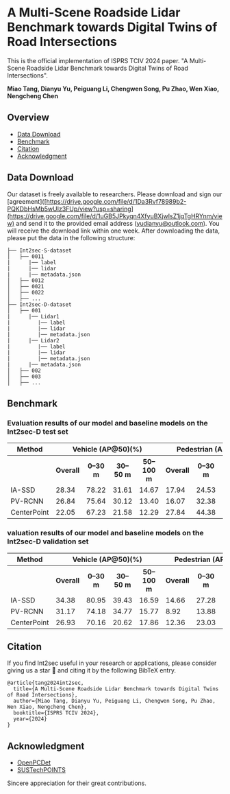 # A Multi-Scene Roadside Lidar Benchmark towards Digital Twins of Road Intersections


This is the official implementation of ISPRS TCIV 2024 paper. "A Multi-Scene Roadside Lidar Benchmark towards Digital Twins of Road Intersections".

**Miao Tang, Dianyu Yu, Peiguang Li, Chengwen Song, Pu Zhao, Wen Xiao, Nengcheng Chen**



## Overview
- [Data Download](#data-download)
- [Benchmark](#benchmark)
- [Citation](#citation)
- [Acknowledgment](#acknowledgment)

## Data Download
Our dataset is freely available to researchers. Please download and sign our [agreement]([https://drive.google.com/file/d/1Da3Rvf78989b2-PQKDbHsMb5wUIz3FUp/view?usp=sharing](https://drive.google.com/file/d/1uGB5JPkyqn4XfyuBXjwIsZ1jqTgHRYnm/view) and send it to the provided email address (yudianyu@outlook.com). You will receive the download link within one week.
After downloading the data, please put the data in the following structure:
```shell
├── Int2sec-S-dataset
│   ├── 0011
|      |── label
|      |── lidar
|      |── metadata.json
│   ├── 0012
│   ├── 0021
│   ├── 0022
│   ├── ...
├── Int2sec-D-dataset
│   ├── 001
|      |── Lidar1
|         |── label
|         |── lidar
|         |── metadata.json
|      |── Lidar2
|         |── label
|         |── lidar
|         |── metadata.json
|      |── metadata.json
│   ├── 002
│   ├── 003
│   ├── ...
```


## Benchmark


### Evaluation results of our model and baseline models on the Int2sec-D test set
<table>
  <tr>
    <th>Method</th>
    <th colspan="4">Vehicle (AP@50)(%)</th>
    <th colspan="4">Pedestrian (AP@50)(%)</th>
    <th colspan="4">Cyclist (AP@50)(%)</th>
    <th>mAP(%)</th>
  </tr>
  <tr>
    <th></th>
    <th>Overall</th>
    <th>0–30 m</th>
    <th>30–50 m</th>
    <th>50–100 m</th>
    <th>Overall</th>
    <th>0–30 m</th>
    <th>30–50 m</th>
    <th>50–100 m</th>
    <th>Overall</th>
    <th>0–30 m</th>
    <th>30–50 m</th>
    <th>50–100 m</th>
    <th></th>
  </tr>
  <tr>
    <td>IA-SSD</td>
    <td>28.34</td>
    <td>78.22</td>
    <td>31.61</td>
    <td>14.67</td>
    <td>17.94</td>
    <td>24.53</td>
    <td>13.90</td>
    <td>11.66</td>
    <td>20.11</td>
    <td>31.30</td>
    <td>11.30</td>
    <td>13.33</td>
    <td>22.13</td>
  </tr>
  <tr>
    <td>PV-RCNN</td>
    <td>26.84</td>
    <td>75.64</td>
    <td>30.12</td>
    <td>13.40</td>
    <td>16.07</td>
    <td>32.38</td>
    <td>8.15</td>
    <td>10.94</td>
    <td>21.84</td>
    <td>50.89</td>
    <td>15.40</td>
    <td>2.91</td>
    <td>21.58</td>
  </tr>
  <tr>
    <td>CenterPoint</td>
    <td>22.05</td>
    <td>67.23</td>
    <td>21.58</td>
    <td>12.29</td>
    <td>27.84</td>
    <td>44.38</td>
    <td>13.91</td>
    <td>25.64</td>
    <td>14.45</td>
    <td>30.11</td>
    <td>14.34</td>
    <td>2.32</td>
    <td>21.45</td>
  </tr>
</table>


### valuation results of our model and baseline models on the Int2sec-D validation set
<table>
  <tr>
    <th>Method</th>
    <th colspan="4">Vehicle (AP@50)(%)</th>
    <th colspan="4">Pedestrian (AP@50)(%)</th>
    <th colspan="4">Cyclist (AP@50)(%)</th>
    <th>mAP(%)</th>
  </tr>
  <tr>
    <th></th>
    <th>Overall</th>
    <th>0–30 m</th>
    <th>30–50 m</th>
    <th>50–100 m</th>
    <th>Overall</th>
    <th>0–30 m</th>
    <th>30–50 m</th>
    <th>50–100 m</th>
    <th>Overall</th>
    <th>0–30 m</th>
    <th>30–50 m</th>
    <th>50–100 m</th>
    <th></th>
  </tr>
  <tr>
    <td>IA-SSD</td>
    <td>34.38</td>
    <td>80.95</td>
    <td>39.43</td>
    <td>16.59</td>
    <td>14.66</td>
    <td>27.28</td>
    <td>15.43</td>
    <td>4.66</td>
    <td>24.82</td>
    <td>39.62</td>
    <td>23.31</td>
    <td>11.83</td>
    <td>24.62</td>
  </tr>
  <tr>
    <td>PV-RCNN</td>
    <td>31.17</td>
    <td>74.18</td>
    <td>34.77</td>
    <td>15.77</td>
    <td>8.92</td>
    <td>13.88</td>
    <td>10.72</td>
    <td>4.73</td>
    <td>24.84</td>
    <td>42.30</td>
    <td>20.91</td>
    <td>11.76</td>
    <td>21.64</td>
  </tr>
  <tr>
    <td>CenterPoint</td>
    <td>26.93</td>
    <td>70.16</td>
    <td>20.62</td>
    <td>17.86</td>
    <td>12.36</td>
    <td>23.03</td>
    <td>11.85</td>
    <td>4.29</td>
    <td>25.31</td>
    <td>41.80</td>
    <td>22.64</td>
    <td>12.34</td>
    <td>21.54</td>
  </tr>
</table>


## Citation
If you find Int2sec useful in your research or applications, please consider giving us a star 🌟 and citing it by the following BibTeX entry.
```shell
@article{tang2024int2sec,
  title={A Multi-Scene Roadside Lidar Benchmark towards Digital Twins of Road Intersections},
  author={Miao Tang, Dianyu Yu, Peiguang Li, Chengwen Song, Pu Zhao, Wen Xiao, Nengcheng Chen},
  booktitle={ISPRS TCIV 2024},
  year={2024}
}
```

## Acknowledgment
- [OpenPCDet](https://github.com/open-mmlab/OpenPCDet)
- [SUSTechPOINTS](https://github.com/naurril/SUSTechPOINTS)

Sincere appreciation for their great contributions.
